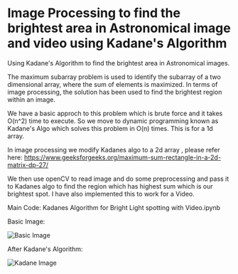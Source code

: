 # Image Processing to find the brightest area in Astronomical image and video using Kadane's Algorithm
 Using Kadane's Algorithm to find the brightest area in Astronomical images.

The maximum subarray problem is used to identify the subarray of a two dimensional array, where the sum of
elements is maximized. In terms of image processing, the solution has been used to find the brightest region
within an image. 

We have a basic approch to this problem which is brute force and it takes O(n^2) time to execute. So we move to dynamic programming known as Kadane's Algo which solves this problem in O(n) times. This is for a 1d array.

In image processing we modify Kadanes algo to a 2d array , please refer here: https://www.geeksforgeeks.org/maximum-sum-rectangle-in-a-2d-matrix-dp-27/ 

We then use openCV to read image and do some preprocessing and pass it to Kadanes algo to find the region which has highest sum which is our brightest spot. I have also implemented this to work for a Video.

Main Code: Kadanes Algorithm for Bright Light spotting with Video.ipynb

Basic Image:

![Basic Image](https://github.com/Siddharth1698/Image-Processing-to-find-the-brightest-spot-in-Astronomical-images-using-Kadane-s-Algorithm/blob/main/imgstar.jpg)



After Kadane's Algorithm:


![Kadane Image](https://github.com/Siddharth1698/Image-Processing-to-find-the-brightest-spot-in-Astronomical-images-using-Kadane-s-Algorithm/blob/main/imgkadane.png)
